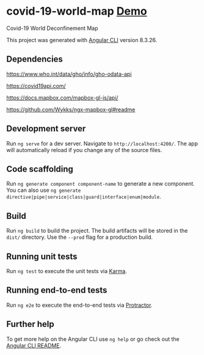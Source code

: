 # covid-19-world-map [Demo](https://covid19wordlmap.web.app)

Covid-19 World Deconfinement Map

This project was generated with [Angular CLI](https://github.com/angular/angular-cli) version 8.3.26.

## Dependencies

https://www.who.int/data/gho/info/gho-odata-api

https://covid19api.com/

https://docs.mapbox.com/mapbox-gl-js/api/

https://github.com/Wykks/ngx-mapbox-gl#readme


## Development server

Run `ng serve` for a dev server. Navigate to `http://localhost:4200/`. The app will automatically reload if you change any of the source files.

## Code scaffolding

Run `ng generate component component-name` to generate a new component. You can also use `ng generate directive|pipe|service|class|guard|interface|enum|module`.

## Build

Run `ng build` to build the project. The build artifacts will be stored in the `dist/` directory. Use the `--prod` flag for a production build.

## Running unit tests

Run `ng test` to execute the unit tests via [Karma](https://karma-runner.github.io).

## Running end-to-end tests

Run `ng e2e` to execute the end-to-end tests via [Protractor](http://www.protractortest.org/).

## Further help

To get more help on the Angular CLI use `ng help` or go check out the [Angular CLI README](https://github.com/angular/angular-cli/blob/master/README.md).


